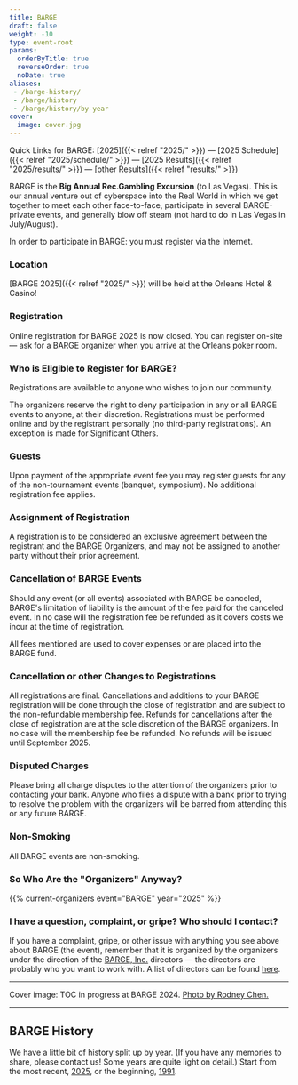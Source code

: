 ```yaml
---
title: BARGE
draft: false
weight: -10
type: event-root
params:
  orderByTitle: true
  reverseOrder: true
  noDate: true
aliases:
 - /barge-history/
 - /barge/history
 - /barge/history/by-year
cover:
  image: cover.jpg
---
```

Quick Links for BARGE: [2025]({{< relref "2025/" >}})
&mdash; [2025 Schedule]({{< relref "2025/schedule/" >}})
&mdash; [2025 Results]({{< relref "2025/results/" >}})
&mdash; [other Results]({{< relref "results/" >}})

BARGE is the **Big Annual Rec.Gambling Excursion** (to Las Vegas). This is our
annual venture out of cyberspace into the Real World in which we get together
to meet each other face-to-face, participate in several BARGE-private events,
and generally blow off steam (not hard to do in Las Vegas in July/August).

In order to participate in BARGE: you must register via the Internet.

### Location

[BARGE 2025]({{< relref "2025/" >}}) will be held at the Orleans Hotel &amp; Casino!

### Registration

Online registration for BARGE 2025 is now closed. You can register on-site &mdash;
ask for a BARGE organizer when you arrive at the Orleans poker room.
        
### Who is Eligible to Register for BARGE?
              
Registrations are available to anyone who wishes to join our community.

The organizers reserve the right to deny participation in any or all BARGE 
events to anyone, at their discretion.  Registrations must be performed 
online and by the registrant personally (no third-party registrations). 
An exception is made for Significant Others. 

### Guests

Upon payment of the appropriate event fee you may register guests 
for any of the non-tournament events (banquet, symposium). No additional 
registration fee applies.

### Assignment of Registration

A registration is to be considered an exclusive agreement between the 
registrant and the BARGE Organizers, and may not be assigned to 
another party without their prior agreement.

### Cancellation of BARGE Events 

Should any event (or all events) associated with BARGE be canceled, 
BARGE's limitation of liability is the amount of the fee paid for the 
canceled event. In no case will the registration fee be refunded as 
it covers costs we incur at the time of registration.

All fees mentioned are used to cover expenses or are placed into the BARGE 
fund.

### Cancellation or other Changes to Registrations

All registrations are final. Cancellations and additions to your BARGE
registration will be done through the close of registration and are
subject to the non-refundable membership fee. Refunds for cancellations
after the close of registration are at the sole discretion of the BARGE
organizers. In no case will the membership fee be refunded. No refunds
will be issued until September 2025.
       
### Disputed Charges

Please bring all charge disputes to the attention of the organizers
prior to contacting your bank. Anyone who files a dispute with a bank
prior to trying to resolve the problem with the organizers will be
barred from attending this or any future BARGE.
       
### Non-Smoking

All BARGE events are non-smoking.

### So Who Are the "Organizers" Anyway?

{{% current-organizers event="BARGE" year="2025" %}}

### I have a question, complaint, or gripe? Who should I contact?

If you have a complaint, gripe, or other issue with anything you see above
about BARGE (the event), remember that it is organized by the organizers under
the direction of the [BARGE, Inc.](/inc/) directors &mdash; the directors are
probably who you want to work with.  A list of directors can be found
[here](/inc/officers/).

-----

Cover image: TOC in progress at BARGE 2024.
[Photo by Rodney Chen.](https://flickr.com/photos/beakertehmuppet/53926920712/in/album-72177720319591018/)

-----

## BARGE History

We have a little bit of history split up by year.  (If you have any memories to
share, please contact us!  Some years are quite light on detail.)  Start from
the most recent, [2025](/barge/2025/), or the beginning, [1991](/barge/1991/).

